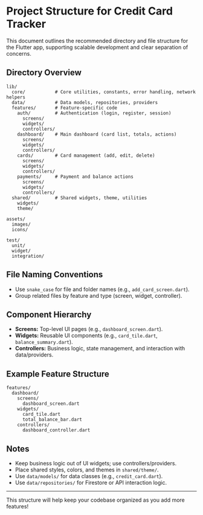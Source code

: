 # Project Structure for Credit Card Tracker

This document outlines the recommended directory and file structure for the Flutter app, supporting scalable development and clear separation of concerns.

## Directory Overview

```
lib/
  core/           # Core utilities, constants, error handling, network helpers
  data/           # Data models, repositories, providers
  features/       # Feature-specific code
    auth/         # Authentication (login, register, session)
      screens/
      widgets/
      controllers/
    dashboard/    # Main dashboard (card list, totals, actions)
      screens/
      widgets/
      controllers/
    cards/        # Card management (add, edit, delete)
      screens/
      widgets/
      controllers/
    payments/     # Payment and balance actions
      screens/
      widgets/
      controllers/
  shared/         # Shared widgets, theme, utilities
    widgets/
    theme/

assets/
  images/
  icons/

test/
  unit/
  widget/
  integration/
```

## File Naming Conventions
- Use `snake_case` for file and folder names (e.g., `add_card_screen.dart`).
- Group related files by feature and type (screen, widget, controller).

## Component Hierarchy
- **Screens:** Top-level UI pages (e.g., `dashboard_screen.dart`).
- **Widgets:** Reusable UI components (e.g., `card_tile.dart`, `balance_summary.dart`).
- **Controllers:** Business logic, state management, and interaction with data/providers.

## Example Feature Structure
```
features/
  dashboard/
    screens/
      dashboard_screen.dart
    widgets/
      card_tile.dart
      total_balance_bar.dart
    controllers/
      dashboard_controller.dart
```

## Notes
- Keep business logic out of UI widgets; use controllers/providers.
- Place shared styles, colors, and themes in `shared/theme/`.
- Use `data/models/` for data classes (e.g., `credit_card.dart`).
- Use `data/repositories/` for Firestore or API interaction logic.

---
This structure will help keep your codebase organized as you add more features! 